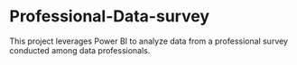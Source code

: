 # Professional-Data-survey
This project leverages Power BI to analyze data from a professional survey conducted among data professionals.
